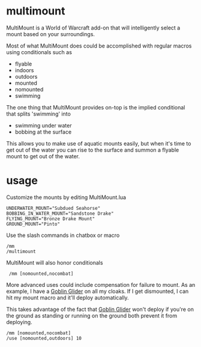 multimount
==========

MultiMount is a World of Warcraft add-on that will intelligently select a mount based on your surroundings. 

Most of what MultiMount does could be accomplished with regular macros using conditionals such as

* flyable
* indoors
* outdoors
* mounted
* nomounted
* swimming

The one thing that MultiMount provides on-top is the implied conditional that splits 'swimming' into 

* swimming under water
* bobbing at the surface

This allows you to make use of aquatic mounts easily, but when it's time to get out of the water
you can rise to the surface and summon a flyable mount to get out of the water.

usage
==========

Customize the mounts by editing MultiMount.lua

    UNDERWATER_MOUNT="Subdued Seahorse"
    BOBBING_IN_WATER_MOUNT="Sandstone Drake"
    FLYING_MOUNT="Bronze Drake Mount"
    GROUND_MOUNT="Pinto"

Use the slash commands in chatbox or macro

    /mm
    /multimount

MultiMount will also honor conditionals 

     /mm [nomounted,nocombat]
     
More advanced uses could include compensation for failure to mount. As an example, I have 
a [Goblin Glider](http://www.wowhead.com/spell=126392/goblin-glider "Goblin Glider") on all 
my cloaks. If I get dismounted, I can hit my mount macro and it'll deploy automatically.

This takes advantage of the fact that  [Goblin Glider](http://www.wowhead.com/spell=126392/goblin-glider "Goblin Glider")
won't deploy if you're on the ground as standing or running on the ground both prevent 
it from deploying.

    /mm [nomounted,nocombat]
    /use [nomounted,outdoors] 10

